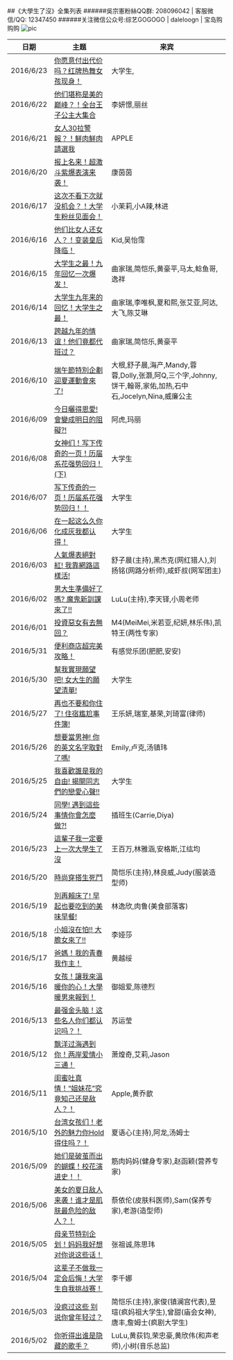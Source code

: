 ##《大學生了沒》全集列表
######吳宗憲粉絲QQ群: 208096042  |  客服微信/QQ: 12347450
######关注微信公众号:综艺GOGOGO | daleloogn | 宝岛购购购
![pic](http://imgsrc.baidu.com/forum/w%3D580/sign=b7e3971ae1cd7b89e96c3a8b3f264291/99f0e37eca8065386f3333c390dda144af34826c.jpg)

日期|主题|来宾
----|----|----
|2016/6/23|[你愿意付出代价吗？红牌热舞女孩现身！](http://www.acfun.tv/v/ac2841028)|大学生,
|2016/6/22|[他们堪称是美的巅峰？！全台王子公主大集合](http://www.acfun.tv/v/ac2839603_4)|李妍憬,丽丝
|2016/6/21|[女人30拉警報？！鮮肉鮮肉請選我](http://www.acfun.tv/v/ac2837002_4)|APPLE
|2016/6/20|[报上名来！超激斗紫爆表演来袭！](http://www.acfun.tv/v/ac2834337_4)|康茵茵
|2016/6/17|[这次不看下次就没机会？！大学生粉丝见面会！](http://www.acfun.tv/v/ac2826579)|小茉莉,小A辣,林进
|2016/6/16|[他们比女人还女人？！变装皇后降临！](http://www.acfun.tv/v/ac2823860)|Kid,吴怡霈
|2016/6/15|[大学生之最！九年回忆一次爆发！](http://www.acfun.tv/v/ac2822145_4)|曲家瑞,简恺乐,黄豪平,马太,鲶鱼哥,逸祥
|2016/6/14|[大学生九年来的回忆！大学生之最！](http://www.acfun.tv/v/ac2819485)|曲家瑞,李唯枫,夏和熙,张艾亚,阿达,大飞,陈艾琳
|2016/6/13|[跨越九年的情谊！他们竟都代班过？](http://www.acfun.tv/v/ac2816845)|曲家瑞,简恺乐,黄豪平
|2016/6/10|[端午節特別企劃 迎夏運動會來了!](http://www.acfun.tv/v/ac2807460)|大根,舒子晨,海产,Mandy,蓉蓉,Dolly,张灏,阿Q,三个字,Johnny,饼干,翰哥,家佑,加热,石中石,Jocelyn,Nina,威廉公主
|2016/6/09|[今日曬得恩愛! 會變成明日的阻礙?!](http://www.acfun.tv/v/ac2805551)|阿虎,玛丽
|2016/6/08|[女神们！写下传奇的一页！历届系花强势回归！(下)](http://www.acfun.tv/v/ac2803532_4)|大学生
|2016/6/07|[写下传奇的一页！历届系花强势回归！！](http://www.acfun.tv/v/ac2801988_4)|大学生
|2016/6/06|[在一起这么久你化成灰我都认得！](http://www.acfun.tv/v/ac2799369)|大学生
|2016/6/03|[人氣爆表絕對紅! 我靠網路這樣活!](http://www.acfun.tv/v/ac2791471)|舒子晨(主持),黑杰克(网红猎人),刘扬铭(网路分析师),咸虾叔(网军团主)
|2016/6/02|[男大生準備好了嗎? 魔鬼新訓課來了!!](http://www.acfun.tv/v/ac2789470)|LuLu(主持),李天铎,小周老师
|2016/6/01|[投資惡女有去無回？](http://www.acfun.tv/v/ac2786801)|M4(MeiMei,米若亚,纪妍,林乐伟),凯特王(两性专家)
|2016/5/31|[便利商店超完美攻略！](http://www.acfun.tv/v/ac2785980_4)|有感觉乐团(肥肥,安安)
|2016/5/30|[幫我實現願望吧! 女大生的願望清單!](http://www.acfun.tv/v/ac2781339_4)|大学生
|2016/5/27|[再也不要和你住了! 住宿尷尬事件簿!](http://www.acfun.tv/v/ac2774725_2)|王乐妍,瑞室,基荣,刘琦富(律师)
|2016/5/26|[想要當男神! 你的英文名字取對了嗎!](http://www.acfun.tv/v/ac2772149_3)|Emily,卢克,汤镇玮
|2016/5/25|[我喜歡誰是我的自由! 揭開同志們的戀愛心聲!!](http://www.acfun.tv/v/ac2769741_4)|大学生
|2016/5/24|[同學! 遇到這些事情你會怎麼做?!](http://www.acfun.tv/v/ac2767243_4)|插班生(Carrie,Diya)
|2016/5/23|[這輩子我一定要上一次大學生了沒](http://www.acfun.tv/v/ac2765347_4)|王百万,林雅涵,安格斯,江纮均
|2016/5/20|[時尚穿搭生死鬥](http://www.acfun.tv/v/ac2759675_2)|简恺乐(主持),林良威,Judy(服装造型师)
|2016/5/19|[別再賴床了! 早起也要吃到的美味早餐!](http://www.acfun.tv/v/ac2759912_2)|林逸欣,肉鲁(美食部落客)
|2016/5/18|[小姐沒在怕!! 大膽女來了!!](http://www.acfun.tv/v/ac2759912)|李娅莎
|2016/5/17|[爸媽！我的青春我作主！](http://www.acfun.tv/v/ac2759631)|黄越绥
|2016/5/16|[女孩！讓我來溫暖你的心！大學暖男來報到！](http://www.acfun.tv/v/ac2755566)|御姐爱,陈德烈
|2016/5/13|[最强金头脑！这些名人你们都认识吗？！](http://www.acfun.tv/v/ac2742244)|苏运莹
|2016/5/12|[飘洋过海遇到你！两岸爱情小三通！](http://www.acfun.tv/v/ac2740309_4)|萧煌奇,艾莉,Jason
|2016/5/11|[闺蜜吐真情！“姐妹花”究竟知己还是敌人？！](http://www.acfun.tv/v/ac2734840_4)|Apple,黄乔歆
|2016/5/10|[台湾女孩们！老外的魅力你Hold得住吗？！](http://www.acfun.tv/v/ac2733130)|夏语心(主持),阿龙,汤姆士
|2016/5/09|[她们是破茧而出的蝴蝶！校花演进史！！](http://www.acfun.tv/v/ac2755593)|筋肉妈妈(健身专家),赵函颖(营养专家)
|2016/5/06|[美女的夏日敌人来袭！谁才是肌肤最危险的敌人？！](http://www.acfun.tv/v/ac2732317_2)|蔡依伦(皮肤科医师),Sam(保养专家),老游(造型师)
|2016/5/05|[母亲节特别企划！妈妈我好想对你说这些话！](http://www.acfun.tv/v/ac2734806_4)|张祖诚,陈思玮
|2016/5/04|[这辈子不做我一定会后悔！大学生自我挑战赛！](http://www.acfun.tv/v/ac2745317_4)|李千娜
|2016/5/03|[没疯过这些 别说你曾年轻过？](http://www.acfun.tv/v/ac2749308_4)|简恺乐(主持),家俊(镇澜宫代表),昱瑄(疯妈祖大学生),曾甜(庙会女神),唐丰,詹姆士(疯剧大学生)
|2016/5/02|[你听得出谁是隐藏的歌手？](http://www.acfun.tv/v/ac2751995_4)|LuLu,黄荻钧,荣忠豪,黄欣伟(和声老师),小树(音乐总监)